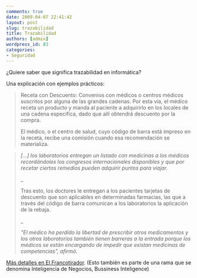 ```yaml
---
comments: true
date: 2009-04-07 22:41:42
layout: post
slug: trazabilidad
title: Trazabilidad
authors: [admin]
wordpress_id: 83
categories:
- Seguridad
---
```


¿Quiere saber que significa trazabilidad en informática?

Una explicación con ejemplos prácticos:

> Receta con Descuento: Convenios con médicos o centros médicos suscritos por alguna de las grandes cadenas. Por esta vía, el médico receta un producto y manda al paciente a adquirirlo en los locales de una cadena específica, dado que allí obtendrá descuento por la compra.
> 
> El médico, o el centro de salud, cuyo código de barra está impreso en la receta, recibe una comisión cuando esa recomendación se materializa.
> 
>   

> 
> _[...] los laboratorios entregan un listado con medicinas a los médicos recordándoles los congresos internacionales disponibles y que por recetar ciertos remedios pueden adquirir puntos para viajar._
> 
> _
> 
> Tras esto, los doctores le entregan a los pacientes tarjetas de descuento que son aplicables en determinadas farmacias, las que a través del código de barra comunican a los laboratorios la aplicación de la rebaja.
> 
> _
> 
> _"El médico ha perdido la libertad de prescribir otros medicamentos y los otros laboratorios también tienen barreras a la entrada porque los médicos se están encargando de impedir que existan medicinas de competencias", afirmó._


[Más detalles en El Francotirador](http://www.elfrancotirador.cl/2009/04/07/en-codigo-de-barras/). (Esto también es parte de una rama que se denomina Inteligencia de Negocios, Bussiness Inteligence)

